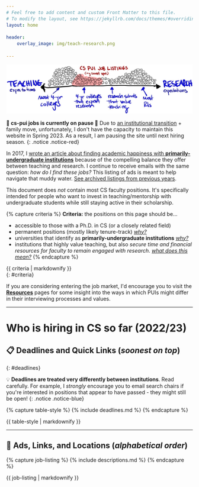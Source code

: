 ```yaml
---
# Feel free to add content and custom Front Matter to this file.
# To modify the layout, see https://jekyllrb.com/docs/themes/#overriding-theme-defaults
layout: home

header: 
    overlay_image: img/teach-research.png

---
```

<link rel="stylesheet" href="cspui.css">

![continuum of teaching and research](img/cs-pui-listing.jpg)


<!-- 📣 **If you would like to add your position,** [please visit the **Post an Ad** page](/posting) for logistical details or the [**FAQ**](/faq) for more info about this site (it's free!). 
{: .notice .notice-blue} -->

**📢 cs-pui jobs is currently on pause 📢** Due to [an institutional transition](https://twitter.com/EvanMPeck/status/1622997527539728384) + family move, unfortunately, I don't have the capacity to maintain this website in Spring 2023. As a result, I am pausing the site until next hiring season. 
{: .notice .notice-red}

In 2017, I [wrote an article about finding academic happiness with **primarily-undergraduate institutions**](https://medium.com/bucknell-hci/the-jobs-i-didnt-see-my-misconceptions-of-the-academic-job-market-9cb98b057422) because of the compelling balance they offer between teaching and research. I continue to receive emails with the same  question: _how do I find these jobs?_ This listing of ads is meant to help navigate that muddy water. [See archived listings from previous years](faq#archive).

This document does _not_ contain most CS faculty positions. It's specifically intended for people who want to invest in teaching/mentorship with undergraduate students while still staying active in their scholarship. 

{% capture criteria %}
**Criteria:** the positions on this page should be...
- accessible to those with a Ph.D. in CS (or a closely related field)
- permanent positions (mostly likely tenure-track) [_why?_](faq#scope)
- universities that identify as **primarily-undergraduate institutions** [_why?_](faq#scope)
- institutions that highly value teaching, but also _secure time and financial resources for faculty to remain engaged with research_. [_what does this mean?_](faq#research)
{% endcapture %}
<div class="notice notice-gray">{{ criteria | markdownify }}</div>
{: #criteria}

If you are considering entering the job market, I'd encourage you to visit the [**Resources**](resources.html) pages for some insight into the ways in which PUIs might differ in their interviewing processes and values.

------------

# Who is hiring in CS so far (2022/23)


## 📋 Deadlines and Quick Links (_soonest on top_)
{: #deadlines}

💡 **Deadlines are treated very differently between institutions**. Read carefully. For example, I _strongly_ encourage you to email search chairs if you're interested in positions that appear to have passed - they might still be open!
{: .notice .notice-blue}

{% capture table-style %}
{% include deadlines.md %}
{% endcapture %}
<div class="styled-table"> {{ table-style | markdownify }} </div>


------------

## 📣  Ads, Links, and Locations (_alphabetical order_) 

{% capture job-listing %}
{% include descriptions.md %}
{% endcapture %}
<div class="jobs"> {{ job-listing | markdownify }} </div>
